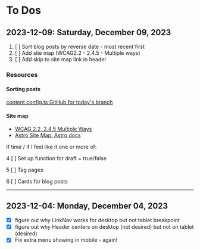 # To Dos

## 2023-12-09: Saturday, December 09, 2023

1. [ ] Sort blog posts by reverse date - most recent first
2. [ ] Add site map (WCAG2.2 - 2.4.5 - Multiple ways)
3. [ ] Add skip to site map link in header

### Resources

#### Sorting posts

[content config.ts GitHub for today's branch](https://github.com/GingerKiwi/gingerkiwi-2024/blob/dev-2023-12-09/src/content/config.ts)

#### Site map

- [WCAG 2.2, 2.4.5 Multiple Ways](https://www.w3.org/WAI/WCAG22/Understanding/multiple-ways.html)
- [Astro Site Map. Astro docs](https://docs.astro.build/en/guides/integrations-guide/sitemap/)

If time / if I feel like it one or more of:

4 [ ] Set up function for draft = true/false

5 [ ] Tag pages

6 [ ] Cards for blog posts

___

## 2023-12-04: Monday, December 04, 2023

- [x] figure out why LinkNav works for desktop but not tablet breakpoint
- [x] figure out why Header centers on desktop (not desired) but not on tablet (desired)
- [x] Fix extra menu showing in mobile - again!

